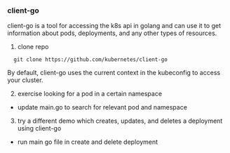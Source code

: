 ### client-go

client-go is a tool for accessing the k8s api in golang and can use it to get information about pods,
deployments, and any other types of resources.

1. clone repo
```
  git clone https://github.com/kubernetes/client-go
```
By default, client-go uses the current context in the kubeconfig to access your cluster.

2. exercise looking for a pod in a certain namespace
 - update main.go to search for relevant pod and namespace

3. try a different demo which creates, updates, and deletes a deployment using client-go
- run main go file in create and delete deployment
